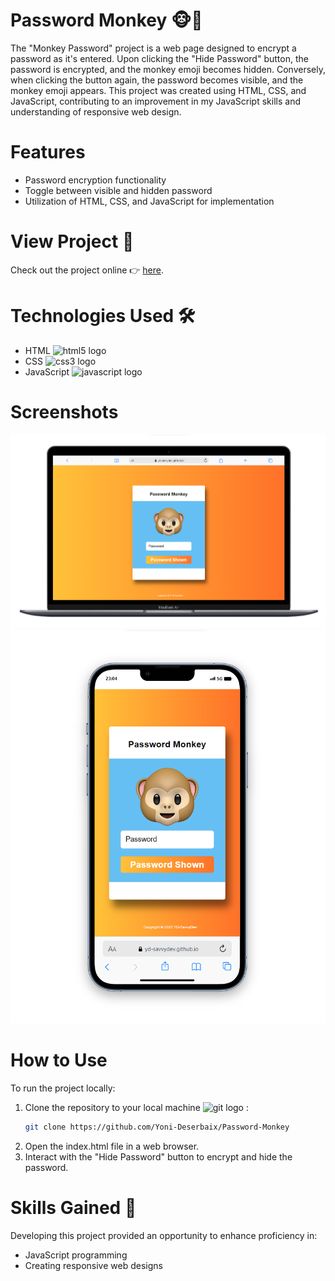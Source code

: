 # Password Monkey 🐵🙈

The "Monkey Password" project is a web page designed to encrypt a password as it's entered. Upon clicking the "Hide Password" button, the password is encrypted, and the monkey emoji becomes hidden. Conversely, when clicking the button again, the password becomes visible, and the monkey emoji appears. This project was created using HTML, CSS, and JavaScript, contributing to an improvement in my JavaScript skills and understanding of responsive web design.

# Features 
- Password encryption functionality
- Toggle between visible and hidden password
- Utilization of HTML, CSS, and JavaScript for implementation

# View Project 👀
Check out the project online 👉 [here](https://yoni-deserbaix.github.io/Password-Monkey/).

# Technologies Used 🛠
- HTML <img src="https://cdn.jsdelivr.net/gh/devicons/devicon/icons/html5/html5-original.svg" height="15" alt="html5 logo"  />
- CSS <img src="https://cdn.jsdelivr.net/gh/devicons/devicon/icons/css3/css3-original.svg" height="15" alt="css3 logo"  />
- JavaScript  <img src="https://cdn.jsdelivr.net/gh/devicons/devicon/icons/javascript/javascript-original.svg" height="15" alt="javascript logo"  />

# Screenshots
![Visual on Laptop](https://github.com/Yoni-Deserbaix/Password-Monkey/blob/main/Screenshots/visual-monkey-psw-laptop.png)
![Visual on mobile](https://github.com/Yoni-Deserbaix/Password-Monkey/blob/main/Screenshots/visual-monkey-psw-iphone.png)

# How to Use 
To run the project locally:

1. Clone the repository to your local machine  <img src="https://cdn.jsdelivr.net/gh/devicons/devicon/icons/git/git-original.svg" height="15" alt="git logo"  /> :
    ```bash
    git clone https://github.com/Yoni-Deserbaix/Password-Monkey
    ```
2. Open the index.html file in a web browser.
4. Interact with the "Hide Password" button to encrypt and hide the password.

# Skills Gained 🌟
Developing this project provided an opportunity to enhance proficiency in:

- JavaScript programming
- Creating responsive web designs
